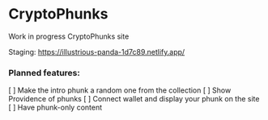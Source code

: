 # CryptoPhunks

Work in progress CryptoPhunks site

Staging: https://illustrious-panda-1d7c89.netlify.app/

### Planned features:
 [ ] Make the intro phunk a random one from the collection
 [ ] Show Providence of phunks
 [ ] Connect wallet and display your phunk on the site
 [ ] Have phunk-only content 
